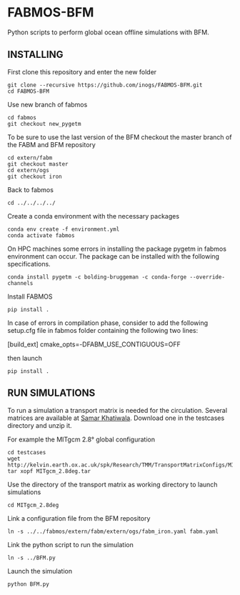 # FABMOS-BFM
Python scripts to perform global ocean offline simulations with BFM.

## INSTALLING
First clone this repository and enter the new folder

```
git clone --recursive https://github.com/inogs/FABMOS-BFM.git
cd FABMOS-BFM
```

Use new branch of fabmos
```
cd fabmos
git checkout new_pygetm
```

To be sure to use the last version of the BFM checkout the master branch of the FABM and BFM repository 

```
cd extern/fabm
git checkout master
cd extern/ogs
git checkout iron
```

Back to fabmos

```
cd ../../../../
```

Create a conda environment with the necessary packages

```
conda env create -f environment.yml
conda activate fabmos
```

On HPC machines some errors in installing the package pygetm in fabmos environment can occur. The package can be installed with the following specifications.

```
conda install pygetm -c bolding-bruggeman -c conda-forge --override-channels
```

Install FABMOS

```
pip install .
```

In case of errors in compilation phase, consider to add the following setup.cfg file in fabmos folder containing the
following two lines:

[build_ext]
cmake_opts=-DFABM_USE_CONTIGUOUS=OFF

then launch

```
pip install .
```


## RUN SIMULATIONS

To run a simulation a transport matrix is needed for the circulation. Several matrices are available at [Samar Khatiwala](http://kelvin.earth.ox.ac.uk/spk/Research/TMM/TransportMatrixConfigs/). Download one in the testcases directory and unzip it.

For example the MITgcm 2.8° global configuration

```
cd testcases
wget http://kelvin.earth.ox.ac.uk/spk/Research/TMM/TransportMatrixConfigs/MITgcm_2.8deg.tar
tar xopf MITgcm_2.8deg.tar
```

Use the directory of the transport matrix as working directory to launch simulations

```
cd MITgcm_2.8deg
```

Link a configuration file from the BFM repository

```
ln -s ../../fabmos/extern/fabm/extern/ogs/fabm_iron.yaml fabm.yaml
```

Link the python script to run the simulation

```
ln -s ../BFM.py
```

Launch the simulation

```
python BFM.py
```

